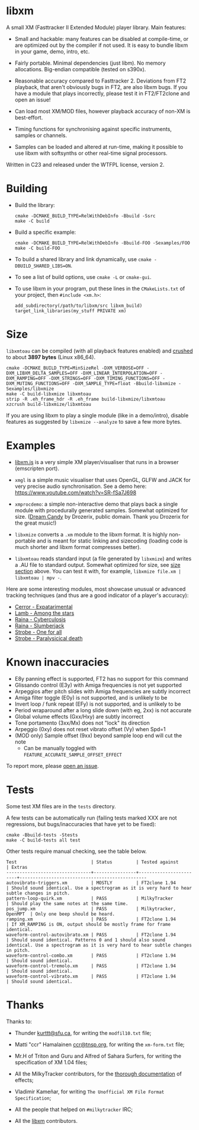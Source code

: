 libxm
=====

A small XM (Fasttracker II Extended Module) player library. Main
features:

* Small and hackable: many features can be disabled at compile-time, or are
  optimized out by the compiler if not used. It is easy to bundle libxm in your
  game, demo, intro, etc.

* Fairly portable. Minimal dependencies (just libm). No memory allocations.
  Big-endian compatible (tested on s390x).

* Reasonable accuracy compared to Fasttracker 2. Deviations from FT2 playback,
  that aren't obviously bugs in FT2, are also libxm bugs. If you have a module
  that plays incorrectly, please test it in FT2/FT2clone and open an issue!

* Can load most XM/MOD files, however playback accuracy of non-XM is
  best-effort.

* Timing functions for synchronising against specific instruments,
  samples or channels.

* Samples can be loaded and altered at run-time, making it possible to
  use libxm with softsynths or other real-time signal processors.

Written in C23 and released under the WTFPL license, version 2.

Building
========

* Build the library:

  ~~~
  cmake -DCMAKE_BUILD_TYPE=RelWithDebInfo -Bbuild -Ssrc
  make -C build
  ~~~

* Build a specific example:

  ~~~
  cmake -DCMAKE_BUILD_TYPE=RelWithDebInfo -Bbuild-FOO -Sexamples/FOO
  make -C build-FOO
  ~~~

* To build a shared library and link dynamically, use
  `cmake -DBUILD_SHARED_LIBS=ON`.

* To see a list of build options, use `cmake -L` or `cmake-gui`.

* To use libxm in your program, put these lines in the `CMakeLists.txt` of your  project, then `#include <xm.h>`:

  ~~~
  add_subdirectory(/path/to/libxm/src libxm_build)
  target_link_libraries(my_stuff PRIVATE xm)
  ~~~


Size
====

`libxmtoau` can be compiled (with all playback features enabled) and
[crushed](https://gitlab.com/artefact2/xzcrush) to about **3897 bytes** (Linux
x86_64).

~~~
cmake -DCMAKE_BUILD_TYPE=MinSizeRel -DXM_VERBOSE=OFF -DXM_LIBXM_DELTA_SAMPLES=OFF -DXM_LINEAR_INTERPOLATION=OFF -DXM_RAMPING=OFF -DXM_STRINGS=OFF -DXM_TIMING_FUNCTIONS=OFF -DXM_MUTING_FUNCTIONS=OFF -DXM_SAMPLE_TYPE=float -Bbuild-libxmize -Sexamples/libxmize
make -C build-libxmize libxmtoau
strip -R .eh_frame_hdr -R .eh_frame build-libxmize/libxmtoau
xzcrush build-libxmize/libxmtoau
~~~

If you are using libxm to play a single module (like in a demo/intro), disable
features as suggested by `libxmize --analyze` to save a few more bytes.

Examples
========

* [libxm.js](https://artefact2.github.io/libxm.js/) is a very simple
  XM player/visualiser that runs in a browser (emscripten port).

* `xmgl` is a simple music visualiser that uses OpenGL, GLFW and JACK for very
  precise audio synchronisation. See a demo here:
  <https://www.youtube.com/watch?v=SR-fSa7J698>

* `xmprocdemo`: a simple non-interactive demo that plays back a single module
  with procedurally generated samples. Somewhat optimized for size. ([Dream
  Candy](https://modarchive.org/module.php?178565) by Drozerix, public domain.
  Thank you Drozerix for the great music!)

* `libxmize` converts a `.xm` module to the libxm format. It is highly
  non-portable and is meant for static linking and sizecoding (loading code is
  much shorter and libxm format compresses better).

* `libxmtoau` reads standard input (a file generated by `libxmize`) and
  writes a .AU file to standard output. Somewhat optimized for size, see [size
  section](#Size) above. You can test it with, for example,
  `libxmize file.xm | libxmtoau | mpv -`.

Here are some interesting modules, most showcase unusual or advanced
tracking techniques (and thus are a good indicator of a player's
accuracy):

* [Cerror - Expatarimental](https://artefact2.github.io/libxm.js/#136603)
* [Lamb - Among the stars](https://artefact2.github.io/libxm.js/#165819)
* [Raina - Cyberculosis](https://artefact2.github.io/libxm.js/#165308)
* [Raina - Slumberjack](https://artefact2.github.io/libxm.js/#148721)
* [Strobe - One for all](https://artefact2.github.io/libxm.js/#161246)
* [Strobe - Paralysicical death](https://artefact2.github.io/libxm.js/#65817)

Known inaccuracies
==================

* E8y panning effect is supported, FT2 has no support for this command
* Glissando control (E3y) with Amiga frequencies is not yet supported
* Arpeggios after pitch slides with Amiga frequencies are subtly incorrect
* Amiga filter toggle (E0y) is not supported, and is unlikely to be
* Invert loop / funk repeat (EFy) is not supported, and is unlikely to be
* Period wraparound after a long slide down (with eg, 2xx) is not accurate
* Global volume effects (Gxx/Hxy) are subtly incorrect
* Tone portamento (3xx/Mx) does not "lock" its direction
* Arpeggio (0xy) does not reset vibrato offset (Vy) when Spd=1
* (MOD only) Sample offset (9xx) beyond sample loop end will cut the note
  * Can be manually toggled with `FEATURE_ACCURATE_SAMPLE_OFFSET_EFFECT`

To report more, please [open an issue](../../issues?q=is%3Aissue%20state%3Aopen%20label%3Abug).

Tests
=====

Some test XM files are in the `tests` directory.

A few tests can be automatically run (failing tests marked XXX are not
regressions, but bugs/inaccuracies that have yet to be fixed):

~~~
cmake -Bbuild-tests -Stests
make -C build-tests all test
~~~

Other tests require manual checking, see the table below.

~~~
Test                            | Status         | Tested against         | Extras
--------------------------------+----------------+------------------------+------------------------------------------------
autovibrato-triggers.xm         | MOSTLY         | FT2clone 1.94          | Should sound identical. Use a spectrogram as it is very hard to hear subtle changes in pitch.
pattern-loop-quirk.xm           | PASS           | MilkyTracker           | Should play the same notes at the same time.
pos_jump.xm                     | PASS           | Milkytracker, OpenMPT  | Only one beep should be heard.
ramping.xm                      | PASS           | FT2clone 1.94          | If XM_RAMPING is ON, output should be mostly frame for frame identical.
waveform-control-autovibrato.xm | PASS           | FT2clone 1.94          | Should sound identical. Patterns 0 and 1 should also sound identical. Use a spectrogram as it is very hard to hear subtle changes in pitch.
waveform-control-combo.xm       | PASS           | FT2clone 1.94          | Should sound identical.
waveform-control-tremolo.xm     | PASS           | FT2clone 1.94          | Should sound identical.
waveform-control-vibrato.xm     | PASS           | FT2clone 1.94          | Should sound identical.
~~~

Thanks
======

Thanks to:

* Thunder <kurttt@sfu.ca>, for writing the `modfil10.txt` file;

* Matti "ccr" Hamalainen <ccr@tnsp.org>, for writing the `xm-form.txt`
  file;

* Mr.H of Triton and Guru and Alfred of Sahara Surfers, for writing
  the specification of XM 1.04 files;

* All the MilkyTracker contributors, for the [thorough
  documentation](http://www.milkytracker.org/docs/manual/MilkyTracker.html#effects)
  of effects;

* Vladimir Kameñar, for writing `The Unofficial XM File Format Specification`;

* All the people that helped on `#milkytracker` IRC;

* All the
  [libxm](https://github.com/Artefact2/libxm/graphs/contributors)
  contributors.
